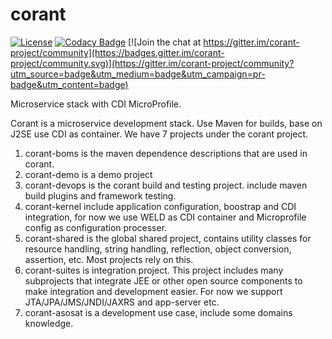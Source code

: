 # corant

[![License](https://img.shields.io/:license-Apache2-blue.svg)](http://www.apache.org/licenses/LICENSE-2.0)
[![Codacy Badge](https://api.codacy.com/project/badge/Grade/20220b8b4baf4a93a0a868ec80d1468c)](https://app.codacy.com/app/finesoft/corant?utm_source=github.com&utm_medium=referral&utm_content=finesoft/corant&utm_campaign=Badge_Grade_Dashboard) [![Join the chat at https://gitter.im/corant-project/community](https://badges.gitter.im/corant-project/community.svg)](https://gitter.im/corant-project/community?utm_source=badge&utm_medium=badge&utm_campaign=pr-badge&utm_content=badge)

Microservice stack with CDI MicroProfile.

Corant is a microservice development stack. Use Maven for builds, base on J2SE use CDI as container.
We have 7 projects under the corant project.
1. corant-boms is the maven dependence descriptions that are used in corant.
2. corant-demo is a demo project
3. corant-devops is the corant build and testing project. include maven build plugins and framework testing.
4. corant-kernel include application configuration, boostrap and CDI integration, for now we use WELD as CDI container and Microprofile config as configuration processer.
5. corant-shared is the global shared project, contains utility classes for resource handling, string handling, reflection, object conversion, assertion, etc. Most projects rely on this.
6. corant-suites is integration project. This project includes many subprojects that integrate JEE or other open source components to make integration and development easier. For now we support JTA/JPA/JMS/JNDI/JAXRS and app-server etc.
7. corant-asosat is a development use case, include some domains knowledge. 
